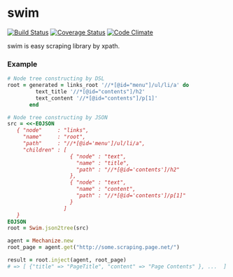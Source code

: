 # swim
[![Build Status](https://travis-ci.org/tac0x2a/swim.svg?branch=master)](https://travis-ci.org/tac0x2a/swim)
[![Coverage Status](https://coveralls.io/repos/tac0x2a/swim/badge.svg?branch=master)](https://coveralls.io/r/tac0x2a/swim?branch=master)
[![Code Climate](https://codeclimate.com/github/tac0x2a/swim/badges/gpa.svg)](https://codeclimate.com/github/tac0x2a/swim)

swim is easy scraping library by xpath.

### Example

```ruby
# Node tree constructing by DSL
root = generated = links_root '//*[@id="menu"]/ul/li/a' do
         text_title '//*[@id="contents"]/h2'
         text_content '//*[@id="contents"]/p[1]'
       end

# Node tree constructing by JSON
src = <<-EOJSON
   { "node"     : "links",
     "name"     : "root",
     "path"     : "//*[@id='menu']/ul/li/a",
     "children" : [
                    { "node" : "text",
                      "name" : "title",
                      "path" : "//*[@id='contents']/h2"
                    },
                    { "node" : "text",
                      "name" : "content",
                      "path" : "//*[@id='contents']/p[1]"
                    }
                  ]
   }
EOJSON
root = Swim.json2tree(src)

agent = Mechanize.new
root_page = agent.get("http://some.scraping.page.net/")

result = root.inject(agent, root_page)
# => [ {"title" => "PageTitle", "content" => "Page Contents" }, ...  ]
```
